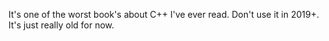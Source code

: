 It's one of the worst book's about C++ I've ever read. Don't use it in 2019+. It's just really old for now.
